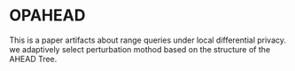# OPAHEAD
This is a paper artifacts about range queries under local differential privacy.
we adaptively select perturbation mothod based on the structure of the AHEAD Tree.

